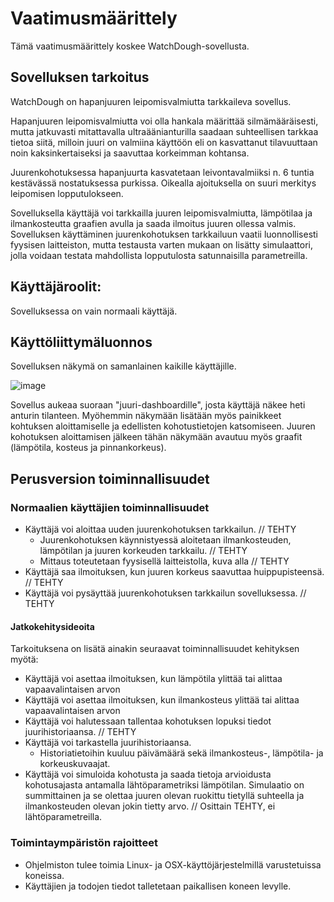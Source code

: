 # Vaatimusmäärittely
Tämä vaatimusmäärittely koskee WatchDough-sovellusta.

## Sovelluksen tarkoitus

WatchDough on hapanjuuren leipomisvalmiutta tarkkaileva sovellus.

Hapanjuuren leipomisvalmiutta voi olla hankala määrittää silmämääräisesti, mutta jatkuvasti mitattavalla ultraäänianturilla saadaan suhteellisen tarkkaa tietoa siitä, milloin juuri on valmiina käyttöön eli on kasvattanut tilavuuttaan noin kaksinkertaiseksi ja saavuttaa korkeimman kohtansa. 

Juurenkohotuksessa hapanjuurta kasvatetaan leivontavalmiiksi n. 6 tuntia kestävässä nostatuksessa purkissa. Oikealla ajoituksella on suuri merkitys leipomisen lopputulokseen.

Sovelluksella käyttäjä voi tarkkailla juuren leipomisvalmiutta, lämpötilaa ja ilmankosteutta graafien avulla ja saada ilmoitus juuren ollessa valmis. Sovelluksen käyttäminen juurenkohotuksen tarkkailuun vaatii luonnollisesti fyysisen laitteiston, mutta testausta varten mukaan on lisätty simulaattori, jolla voidaan testata mahdollista lopputulosta satunnaisilla parametreilla.

## Käyttäjäroolit:

 Sovelluksessa on vain normaali käyttäjä.

## Käyttöliittymäluonnos

Sovelluksen näkymä on samanlainen kaikille käyttäjille.

![image](https://user-images.githubusercontent.com/80920371/113039769-b9077280-91a0-11eb-81e3-e99f24eadb49.png)

Sovellus aukeaa suoraan "juuri-dashboardille", josta käyttäjä näkee heti anturin tilanteen. Myöhemmin näkymään lisätään myös painikkeet kohtuksen aloittamiselle ja edellisten kohotustietojen katsomiseen. Juuren kohotuksen aloittamisen jälkeen tähän näkymään avautuu myös graafit (lämpötila, kosteus ja pinnankorkeus).

## Perusversion toiminnallisuudet

### Normaalien käyttäjien toiminnallisuudet

- Käyttäjä voi aloittaa uuden juurenkohotuksen tarkkailun. // TEHTY
    - Juurenkohotuksen käynnistyessä aloitetaan ilmankosteuden, lämpötilan ja juuren korkeuden tarkkailu. // TEHTY
    - Mittaus toteutetaan fyysisellä laitteistolla, kuva alla // TEHTY
- Käyttäjä saa ilmoituksen, kun juuren korkeus saavuttaa huippupisteensä. // TEHTY
- Käyttäjä voi pysäyttää juurenkohotuksen tarkkailun sovelluksessa. // TEHTY

#### **Jatkokehitysideoita**

Tarkoituksena on lisätä ainakin seuraavat toiminnallisuudet kehityksen myötä:

- Käyttäjä voi asettaa ilmoituksen, kun lämpötila ylittää tai alittaa vapaavalintaisen arvon
- Käyttäjä voi asettaa ilmoituksen, kun ilmankosteus ylittää tai alittaa vapaavalintaisen arvon
- Käyttäjä voi halutessaan tallentaa kohotuksen lopuksi tiedot juurihistoriaansa. // TEHTY
- Käyttäjä voi tarkastella juurihistoriaansa.
    - Historiatietoihin kuuluu päivämäärä sekä ilmankosteus-, lämpötila- ja korkeuskuvaajat.
- Käyttäjä voi simuloida kohotusta ja saada tietoja arvioidusta kohotusajasta antamalla lähtöparametriksi lämpötilan. Simulaatio on summittainen ja se olettaa juuren olevan ruokittu tietyllä suhteella ja ilmankosteuden olevan jokin tietty arvo. // Osittain TEHTY, ei lähtöparametreilla.

### Toimintaympäristön rajoitteet
- Ohjelmiston tulee toimia Linux- ja OSX-käyttöjärjestelmillä varustetuissa koneissa.
- Käyttäjien ja todojen tiedot talletetaan paikallisen koneen levylle.
